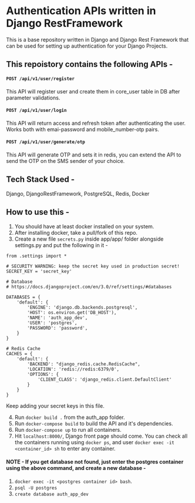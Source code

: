 # Authentication APIs written in Django RestFramework

This is a base repository written in Django and Django Rest Framework that can be used for setting up authentication for your Django Projects.


## This repoistory contains the following APIs -

#### `POST /api/v1/user/register`
This API will register user and create them in core_user table in DB after parameter validations.

#### `POST /api/v1/user/login`
This API will return access and refresh token after authenticating the user.
Works both with emai-password and mobile_number-otp pairs.

#### `POST /api/v1/user/generate/otp`
This API will generate OTP and sets it in redis, you can extend the API to send the OTP on the SMS sender of your choice.


## Tech Stack Used -
Django, DjangoRestFramework, PostgreSQL, Redis, Docker


## How to use this -
1. You should have at least docker installed on your system.
2. After installing docker, take a pull/fork of this repo.
3. Create a new file `secrets.py` inside app/app/ folder alongside settings.py and put the following in it -
```
from .settings import *

# SECURITY WARNING: keep the secret key used in production secret!
SECRET_KEY = 'secret_key'

# Database
# https://docs.djangoproject.com/en/3.0/ref/settings/#databases

DATABASES = {
    'default': {
        'ENGINE': 'django.db.backends.postgresql',
        'HOST': os.environ.get('DB_HOST'),
        'NAME': 'auth_app_dev',
        'USER': 'postgres',
        'PASSWORD': 'password',
    }
}

# Redis Cache
CACHES = {
    'default': {
        'BACKEND': "django_redis.cache.RedisCache",
        'LOCATION': 'redis://redis:6379/0',
        'OPTIONS': {
            'CLIENT_CLASS': 'django_redis.client.DefaultClient'
        }
    }
}

```
Keep adding your secret keys in this file.

4. Run `docker build .` from the auth_app folder.
5. Run `docker-compose build` to build the API and it's dependencies.
6. Run `docker-compose up` to run all containers.
7. Hit `localhost:8000/`, Django front page should come.
You can check all the containers running using `docker ps`, and user `docker exec -it <container_id> sh` to enter any container.


#### NOTE - If you get database not found, just enter the postgres container using the above command, and create a new database -
1. `docker exec -it <postgres container id> bash`.
2. `psql -U postgres`
3. `create database auth_app_dev`
